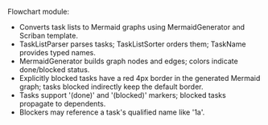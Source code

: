 Flowchart module:
- Converts task lists to Mermaid graphs using MermaidGenerator and Scriban template.
- TaskListParser parses tasks; TaskListSorter orders them; TaskName provides typed names.
- MermaidGenerator builds graph nodes and edges; colors indicate done/blocked status.
- Explicitly blocked tasks have a red 4px border in the generated Mermaid graph; tasks blocked indirectly keep the default border.
- Tasks support '(done)' and '(blocked)' markers; blocked tasks propagate to dependents.
- Blockers may reference a task's qualified name like '1a'.

